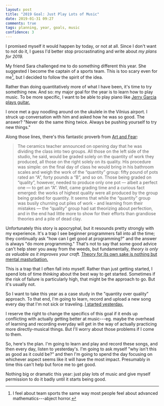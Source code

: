```yaml
---
layout: post
title: "2019 Goal: Just Play Lots of Music"
date: 2019-01-31 09:27
comments: true
tags: planning, year, goals, music
confidence: 3
---
```


I promised myself it would happen by today, or not at all. Since I don't want to
not do it, I guess I'd better stop procrastinating and write about *my plans for
2019.*

My friend Sara challenged me to do something different this year. She suggested
I become the captain of a sports team. This is too scary even for me[^1], but I
decided to follow the spirit of the idea.

[^1]: I feel about team sports the same way most people feel about advanced mathematics---abject horror.

Rather than doing quantitatively more of what I have been, it's time to try
something new. And so: my major goal for the year is to learn how to play music.
To be more specific, I want to be able to play piano like [Jerry Garcia plays
guitar.][guitar]

[guitar]: https://www.youtube.com/watch?v=ZslxpecR7vE

I once met a guy noodling around on the ukulele in the Vilnius airport. I struck
up conversation with him and asked how he was so good. The answer? "Never do the
same thing twice. Always be pushing yourself to try new things."

Along those lines, there's this fantastic proverb from [Art and Fear][artfear]:

[artfear]: https://www.goodreads.com/book/show/187633.Art_and_Fear

> The ceramics teacher announced on opening day that he was dividing the class
> into two groups. All those on the left side of the studio, he said, would be
> graded solely on the quantity of work they produced, all those on the right
> solely on its quality. His procedure was simple: on the final day of class he
> would bring in his bathroom scales and weigh the work of the “quantity” group:
> fifty pound of pots rated an “A”, forty pounds a “B”, and so on. Those being
> graded on “quality”, however, needed to produce only one pot — albeit a
> perfect one — to get an “A”. Well, came grading time and a curious fact
> emerged: the works of highest quality were all produced by the group being
> graded for quantity. It seems that while the “quantity” group was busily
> churning out piles of work - and learning from their mistakes — the “quality”
> group had sat theorizing about perfection, and in the end had little more to
> show for their efforts than grandiose theories and a pile of dead clay.

Unfortunately this story is apocryphal, but it resounds pretty strongly with my
experience. It's a trap I see beginner programmers fall into all the time; they
continually ask "how can I get good at programming?" and the answer is always
"do more programming." That's not to say that some good advice can't help steer
you away from the weeds, but fundamentally, *theory is only as valuable as it
improves your craft.* [Theory for its own sake is nothing but mental
masturbation.][too-smart]

[too-smart]: /blog/too-smart/

This is a trap that I often fall into myself. Rather than just getting started,
I spend lots of time *thinking* about the best way to get started. Sometimes if
the risk of failure is particularly high, that might be the approach to go. But
it's usually not.

So I want to take this year as a case study in the "quantity over quality"
approach. To that end, I'm going to learn, record and upload a new song every
day that I'm not sick or traveling. [I started yesterday.][soundcloud]

[soundcloud]: https://soundcloud.com/santino-maguire

I reserve the right to change the specifics of this goal if it ends up
conflicting with actually getting better at music---eg. maybe the overhead of
learning and recording everyday will get in the way of actually practicing more
directly-musical things. But I'll worry about those problems if I come to them.

So, here's the plan. I'm going to learn and play and record these songs, and
then every day, listen to yesterday's. I'm going to ask myself "why isn't
this as good as it could be?" and then I'm going to spend the day focusing on
whichever aspect seems like it will have the most impact. Presumably in time
this can't help but force me to get good.

Nothing big or dramatic this year: just play lots of music and give myself
permission to do it badly until it starts being good.

